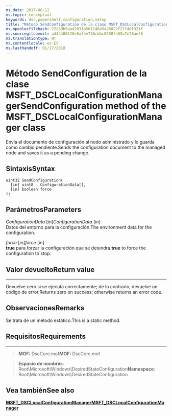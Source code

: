 ```yaml
---
ms.date: 2017-06-12
ms.topic: conceptual
keywords: dsc,powershell,configuration,setup
title: "Método SendConfiguration de la clase MSFT_DSCLocalConfigurationManager"
ms.openlocfilehash: 72c59b5aad293fa561146e5ad6822f27f40f321f
ms.sourcegitcommit: a444406120e5af4e746cbbc0558fe89a7e78aef6
ms.translationtype: HT
ms.contentlocale: es-ES
ms.lasthandoff: 01/17/2018
---
```

# <a name="sendconfiguration-method-of-the-msftdsclocalconfigurationmanager-class"></a><span data-ttu-id="ea8cb-103">Método SendConfiguration de la clase MSFT_DSCLocalConfigurationManager</span><span class="sxs-lookup"><span data-stu-id="ea8cb-103">SendConfiguration method of the MSFT_DSCLocalConfigurationManager class</span></span>

<span data-ttu-id="ea8cb-104">Envía el documento de configuración al nodo administrado y lo guarda como cambio pendiente.</span><span class="sxs-lookup"><span data-stu-id="ea8cb-104">Sends the configuration document to the managed node and saves it as a pending change.</span></span>

<a name="syntax"></a><span data-ttu-id="ea8cb-105">Sintaxis</span><span class="sxs-lookup"><span data-stu-id="ea8cb-105">Syntax</span></span>
------

```mof
uint32 SendConfiguration(
  [in] uint8   ConfigurationData[],
  [in] boolean force
);
```

<a name="parameters"></a><span data-ttu-id="ea8cb-106">Parámetros</span><span class="sxs-lookup"><span data-stu-id="ea8cb-106">Parameters</span></span>
----------

<span data-ttu-id="ea8cb-107">*ConfigurationData* \[in\]</span><span class="sxs-lookup"><span data-stu-id="ea8cb-107">*ConfigurationData* \[in\]</span></span>  
<span data-ttu-id="ea8cb-108">Datos del entorno para la configuración.</span><span class="sxs-lookup"><span data-stu-id="ea8cb-108">The environment data for the configuration.</span></span>

<span data-ttu-id="ea8cb-109">*force* \[in\]</span><span class="sxs-lookup"><span data-stu-id="ea8cb-109">*force* \[in\]</span></span>  
<span data-ttu-id="ea8cb-110">**true** para forzar la configuración que se detendrá.</span><span class="sxs-lookup"><span data-stu-id="ea8cb-110">**true** to force the configuration to stop.</span></span>

## <a name="return-value"></a><span data-ttu-id="ea8cb-111">Valor devuelto</span><span class="sxs-lookup"><span data-stu-id="ea8cb-111">Return value</span></span>
------------

<span data-ttu-id="ea8cb-112">Devuelve cero si se ejecuta correctamente; de lo contrario, devuelve un código de error.</span><span class="sxs-lookup"><span data-stu-id="ea8cb-112">Returns zero on success; otherwise returns an error code.</span></span>

## <a name="remarks"></a><span data-ttu-id="ea8cb-113">Observaciones</span><span class="sxs-lookup"><span data-stu-id="ea8cb-113">Remarks</span></span>

<span data-ttu-id="ea8cb-114">Se trata de un método estático.</span><span class="sxs-lookup"><span data-stu-id="ea8cb-114">This is a static method.</span></span>

## <a name="requirements"></a><span data-ttu-id="ea8cb-115">Requisitos</span><span class="sxs-lookup"><span data-stu-id="ea8cb-115">Requirements</span></span>
------------
><span data-ttu-id="ea8cb-116">**MOF:** DscCore.mof</span><span class="sxs-lookup"><span data-stu-id="ea8cb-116">**MOF:** DscCore.mof</span></span>

><span data-ttu-id="ea8cb-117">**Espacio de nombres**: Root\Microsoft\Windows\DesiredStateConfiguration</span><span class="sxs-lookup"><span data-stu-id="ea8cb-117">**Namespace**: Root\Microsoft\Windows\DesiredStateConfiguration</span></span>


## <a name="see-also"></a><span data-ttu-id="ea8cb-118">Vea también</span><span class="sxs-lookup"><span data-stu-id="ea8cb-118">See also</span></span>


[<span data-ttu-id="ea8cb-119">**MSFT_DSCLocalConfigurationManager**</span><span class="sxs-lookup"><span data-stu-id="ea8cb-119">**MSFT_DSCLocalConfigurationManager**</span></span>](msft-dsclocalconfigurationmanager.md)


 

 



